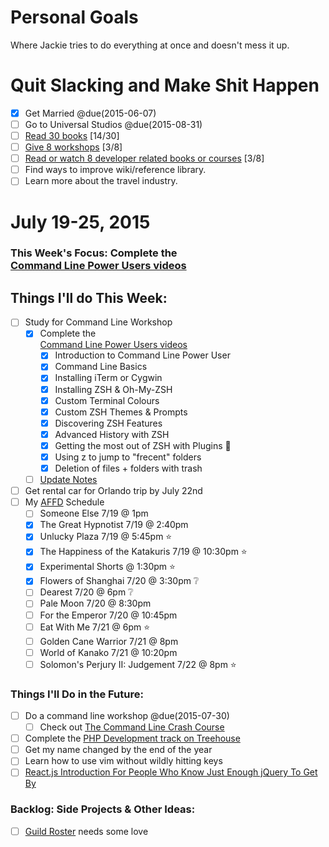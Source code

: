 Personal Goals
==============

Where Jackie tries to do everything at once and doesn't mess it up.

# Quit Slacking and Make Shit Happen
- [x] Get Married @due(2015-06-07)
- [ ] Go to Universal Studios @due(2015-08-31)
- [ ] [Read 30 books](lists/books.md) [14/30]
- [ ] [Give 8 workshops](lists/workshops.md) [3/8]
- [ ] [Read or watch 8 developer related books or courses](lists/learning.md) [3/8]
- [ ] Find ways to improve wiki/reference library.
- [ ] Learn more about the travel industry.

# July 19-25, 2015

### This Week's Focus: Complete the<br/> [Command Line Power Users videos](http://commandlinepoweruser.com/)

## Things I'll do This Week:
- [ ] Study for Command Line Workshop
  - [x] Complete the <br/>[Command Line Power Users videos](https://www.youtube.com/playlist?list=PLu8EoSxDXHP7tXPJp5ZmUpuT7sFvrswzf)
    - [x] Introduction to Command Line Power User
    - [x] Command Line Basics
    - [x] Installing iTerm or Cygwin
    - [x] Installing ZSH & Oh-My-ZSH
    - [x] Custom Terminal Colours
    - [x] Custom ZSH Themes & Prompts
    - [x] Discovering ZSH Features
    - [x] Advanced History with ZSH
    - [x] Getting the most out of ZSH with Plugins :cookie:
    - [x] Using z to jump to "frecent" folders
    - [x] Deletion of files + folders with trash
  - [ ] [Update Notes](https://gist.github.com/MongooseDoom/decd933d7d04ce4ee8aa)
- [ ] Get rental car for Orlando trip by July 22nd
- [ ] My [AFFD](http://www.asianfilmdallas.com/) Schedule
  - [ ] Someone Else 7/19 @ 1pm
  - [x] The Great Hypnotist 7/19 @ 2:40pm
  - [x] Unlucky Plaza 7/19 @ 5:45pm :star:
  - [x] The Happiness of the Katakuris 7/19 @ 10:30pm :star:
  - [x] Experimental Shorts @ 1:30pm :star:
  - [x] Flowers of Shanghai 7/20 @ 3:30pm :grey_question:
  - [ ] Dearest 7/20 @ 6pm :grey_question:
  - [ ] Pale Moon 7/20 @ 8:30pm
  - [ ] For the Emperor 7/20 @ 10:45pm
  - [ ] Eat With Me 7/21 @ 6pm :star:
  - [ ] Golden Cane Warrior 7/21 @ 8pm
  - [ ] World of Kanako 7/21 @ 10:20pm
  - [ ] Solomon's Perjury II: Judgement 7/22 @ 8pm :star:

### Things I'll Do in the Future:
- [ ] Do a command line workshop @due(2015-07-30)
  - [ ] Check out [The Command Line Crash Course](http://cli.learncodethehardway.org/book/)
- [ ] Complete the [PHP Development track on Treehouse](http://teamtreehouse.com/tracks/php-development)
- [ ] Get my name changed by the end of the year
- [ ] Learn how to use vim without wildly hitting keys
- [ ] [React.js Introduction For People Who Know Just Enough jQuery To Get By](http://reactfordesigners.com/labs/reactjs-introduction-for-people-who-know-just-enough-jquery-to-get-by/)

### Backlog: Side Projects & Other Ideas:
- [ ] [Guild Roster](https://github.com/MongooseDoom/guild-roster) needs some love
